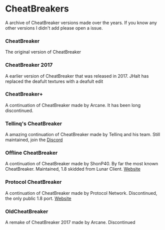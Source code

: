 # CheatBreakers
A archive of CheatBreaker versions made over the years. If you know any other versions I didn't add please open a issue.

### CheatBreaker
The original version of CheatBreaker

### CheatBreaker 2017
A earlier version of CheatBreaker that was released in 2017. JHalt has replaced the deafult textures with a deafult edit

### CheatBreaker+
A continuation of CheatBreaker made by Arcane. It has been long discontinued.

### Tellinq's CheatBreaker
A amazing continuation of CheatBreaker made by Tellinq and his team. Still maintained, join the [Discord](https://discord.gg/hQxB7Q45Yu)

### Offline CheatBreaker
A continuation of CheatBreaker made by ShonP40. By far the most known CheatBreaker. Maintained, 1.8 skidded from Lunar Client. [Website](https://offlinecheatbreaker.com)

### Protocol CheatBreaker
A continuation of CheatBreaker made by Protocol Network. Discontinued, the only public 1.8 port. [Website](https://protocol.rip/client)

### OldCheatBreaker
A remake of CheatBreaker 2017 made by Arcane. Discontinued
